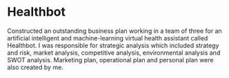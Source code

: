 # Healthbot
Constructed an outstanding business plan working in a team of three for an artificial intelligent and machine-learning virtual health assistant called Healthbot. I was responsible for strategic analysis which included strategy and risk, market analysis, competitive analysis, environmental analysis and SWOT analysis. Marketing plan, operational plan and personal plan were also created by me.
